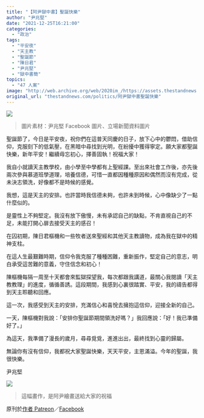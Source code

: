 ```yaml
---
title: "【阿尹獄中書】聖誕快樂"
author: "尹兆堅"
date: "2021-12-25T16:21:00"
categories:
  - "政治"
tags:
  - "平安夜"
  - "天主教"
  - "聖誕節"
  - "陳日君"
  - "尹兆堅"
  - "獄中書簡"
topics:
  - "47 人案"
image: "http://web.archive.org/web/2020im_/https://assets.thestandnews.com/media/photos/756893465823465873456217561270032131451.png"
original_url: "thestandnews.com/politics/阿尹獄中書聖誕快樂"
---
```

![](http://web.archive.org/web/2020im_/https://assets.thestandnews.com/media/photos/756893465823465873456217561270032131451.png)
> 圖片素材：尹兆堅 Facebook 圖片、立場新聞資料圖片

聖誕節了，今日是平安夜，祝你們在這普天同慶的日子，放下心中的鬱悶，借助信仰，克服刻下的低氣壓，在黑暗中尋找到光明，在紛擾中獲得寧定。願大家都聖誕快樂，新年平安！繼續毋忘初心，擇善固執！祝福大家！

我自小就讀天主教學校，由小學至中學都有上聖經課。至出來社會工作後，亦先後兩次參與慕道班學道理，培養信德，可惜一直都因種種原因和偶然而沒有完成，從未決志領洗，好像都不是時候的感覺。

我想，這是天主的安排。也許當時我信德未夠，也許未到時候，心中像缺少了一點什麼似的。

是靈性上不夠堅定。我沒有放下傲慢，未有承認自己的缺點，不肯直視自己的不足，未能打開心扉去接受天主的感召！

在囚初期，陳日君樞機和一些牧者送來聖經和其他天主教讀物，成為我在獄中的精神支柱。

在這人生最艱難時期，信仰令我克服了種種困難，重新振作，堅定自己的意志，明白承受這苦難的意義，守住信念和初心！

陳樞機每隔一周至十天都會來監獄探望我，每次都跟我講道，最關心我閱讀「天主教教理」的進度，循循善誘。這段期間，我感到心裏很踏實、平安，我的禱告都得到天主聆聽和回應。

這一次，我感受到天主的安排，充滿信心和喜悅去擁抱這信仰，迎接全新的自己。

一天，陳樞機對我說：「安排你聖誕節期間領洗好嗎？」我回應說：「好！我已準備好了。」

為這天，我準備了漫長的歲月，尋尋覓覓，進進出出，最終找到心靈的歸屬。

無論你有沒有信仰，我都祝大家聖誕快樂，天天平安，主恩滿溢。今年的聖誕，我很快樂。

尹兆堅

![](http://web.archive.org/web/2020im_/https://assets.thestandnews.com/media/photos/3529070246268497817.jpg)
> 這幅畫作，是阿尹繪畫送給大家的祝福

原刊於[作者 Patreon](http://web.archive.org/web/20211225143658/https://www.patreon.com/posts/60287076)／[Facebook](http://web.archive.org/web/20211225143658/https://www.facebook.com/AndrewWanbulletin/posts/467202841433190)